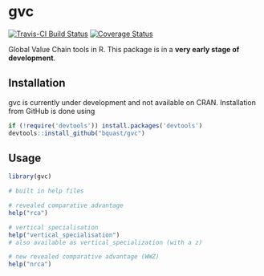 # gvc
[![Travis-CI Build Status](https://travis-ci.org/bquast/gvc.png?branch=master)](https://travis-ci.org/bquast/gvc)
[![Coverage Status](https://coveralls.io/repos/bquast/gvc/badge.svg)](https://coveralls.io/r/bquast/gvc)

Global Value Chain tools in R. This package is in a **very early stage of development**.

## Installation
gvc is currently under development and not available on CRAN. Installation from GitHub is done using

```r
if (!require('devtools')) install.packages('devtools')
devtools::install_github("bquast/gvc")
```

## Usage

```r
library(gvc)

# built in help files

# revealed comparative advantage
help("rca")

# vertical specialisation
help("vertical_specialisation")
# also available as vertical_specialization (with a z)

# new revealed comparative advantage (WWZ)
help("nrca")
```
